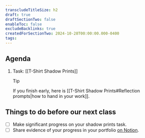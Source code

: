 ```yaml
---
transcludeTitleSize: h2
draft: true
draftSectionTwo: false
enableToc: false
excludeBacklinks: true
createdForSectionTwo: 2024-10-28T00:00:00.000-0400
tags:
---
```

## Agenda
1. Task: [[T-Shirt Shadow Prints]]
	> [!TIP]
	> 
	> If you finish early, here is [[T-Shirt Shadow Prints#Reflection prompts|how to hand in your work]].
## Things to do before our next class
- [ ] Make significant progress on your shadow prints task.
- [ ] Share evidence of your progress in your portfolio [on Notion](https://notion.so).